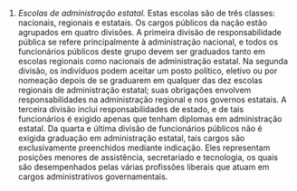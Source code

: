 ﻿1. *Escolas de administração estatal.* Estas escolas são de três classes: nacionais, regionais e estatais. Os cargos públicos da nação estão agrupados em quatro divisões. A primeira divisão de responsabilidade pública se refere principalmente à administração nacional, e todos os funcionários públicos deste grupo devem ser graduados tanto em escolas regionais como nacionais de administração estatal. Na segunda divisão, os indivíduos podem aceitar um posto político, eletivo ou por nomeação depois de se graduarem em qualquer das dez escolas regionais de administração estatal; suas obrigações envolvem responsabilidades na administração regional e nos governos  estatais. A terceira divisão inclui responsabilidades de estado, e de tais funcionários é exigido apenas que tenham diplomas em administração estatal. Da quarta e última divisão de funcionários públicos não é exigida graduação em administração estatal, tais cargos são exclusivamente preenchidos mediante indicação. Eles representam posições menores de assistência, secretariado e tecnologia, os quais são desempenhados pelas várias profissões liberais que atuam em cargos administrativos governamentais.